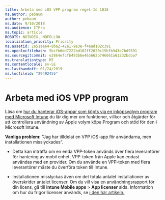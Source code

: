 ```yaml
---
title: Arbeta med iOS VPP program regel-Id 1018
ms.author: pebaum
author: pebaum
ms.date: 9/10/2018
ms.audience: ITPro
ms.topic: article
ROBOTS: NOINDEX, NOFOLLOW
localization_priority: Priority
ms.assetid: 2e51ae64-8ba2-42e1-9e3e-f4aad102c391
ms.openlocfilehash: 5bcfb6dd7222bd102ff2620c19bfb943e7bd9591
ms.sourcegitcommit: e2864efcfb493b6e46b662b746661a61232bdba7
ms.translationtype: MT
ms.contentlocale: sv-SE
ms.lasthandoff: 01/24/2019
ms.locfileid: "29492455"
---
```

# <a name="working-with-ios-vpp-applications"></a>Arbeta med iOS VPP program

Läsa om [hur du hanterar iOS-appar som köpts via en inköpsvolym program med Microsoft Intune](https://docs.microsoft.com/intune/vpp-apps-ios) du lär dig mer om funktioner, villkor och åtgärder för att kontrollera användning av Apple volym köpa Program och stöd för den i Microsoft Intune. 
  
 **Vanliga problem:** ”Jag har tilldelat en VPP iOS-app för användarna, men installationen misslyckades”. 
  
- Detta kan inträffa om en enda VPP-token används över flera leverantörer för hantering av mobil enhet. VPP-token från Apple kan endast användas med en provider. Om du använde en VPP-token med flera leverantörer måste du överföra token till Intune.
    
- Installationen misslyckas även om det totala antalet installationer av överskrider antalet licenser. Om du vill visa en användningsrapport för din licens, gå till **Intune Mobile apps** \> **App licenser** sida. Information om hur du frigör licenser används, se [i den här artikeln.](https://docs.microsoft.com/intune/vpp-apps-ios#revoking-app-licenses-and-deleting-tokens)
    

